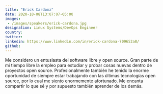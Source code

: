 ```yaml
---
title: "Erick Cardona"
date: 2020-10-08T13:07:07-05:00
images:
 - /images/speakers/erick-cardona.jpg
designation: Linux Systems/DevOps Engineer
country: 
twitter: 
linkedin: https://www.linkedin.com/in/erick-cardona-709652a8/
github: 
---
```


Me considero un entusiasta del software libre y open source. Gran parte de mi tiempo libre la empleo para estudiar y probar
cosas nuevas dentro de proyectos open source. Profesionalmente también he tenido la enorme oportunidad de
siempre estar trabajando con las últimas tecnologías open source, por lo cual me siento enormemente afortunado.
Me encanta compartir lo que sé y por supuesto también aprender de los demás.
